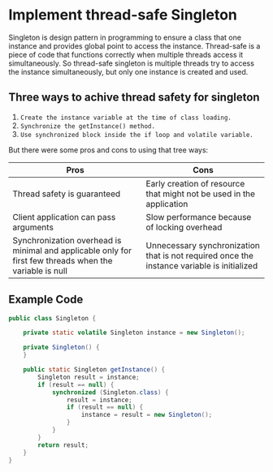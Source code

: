 # Implement thread-safe Singleton

Singleton is design pattern in programming to ensure a class that one instance and provides global point to access the instance. Thread-safe is a piece of code that functions correctly when multiple threads access it simultaneously. So thread-safe singleton is multiple threads try to access the instance simultaneously, but only one instance is created and used.

## Three ways to achive thread safety for singleton

1. `Create the instance variable at the time of class loading.`
2. `Synchronize the getInstance() method.`
3. `Use synchronized block inside the if loop and volatile variable.`

But there were some pros and cons to using that tree ways:

| Pros | Cons |
|-|-|
| Thread safety is guaranteed | Early creation of resource that might not be used in the application |
| Client application can pass arguments | Slow performance because of locking overhead |
| Synchronization overhead is minimal and applicable only for first few threads when the variable is null | Unnecessary synchronization that is not required once the instance variable is initialized |

## Example Code

```java
public class Singleton {

    private static volatile Singleton instance = new Singleton();

    private Singleton() {
    }

    public static Singleton getInstance() {
        Singleton result = instance;
        if (result == null) {
            synchronized (Singleton.class) {
                result = instance;
                if (result == null) {
                    instance = result = new Singleton();
                }
            }
        }
        return result;
    }
}
```
